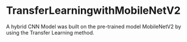 # TransferLearningwithMobileNetV2
A hybrid CNN Model was built on the pre-trained model MobileNetV2 by using the Transfer Learning method.
